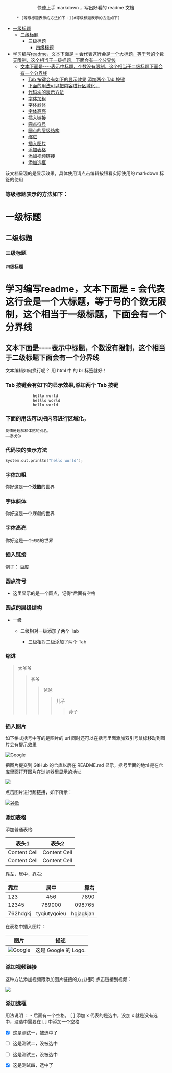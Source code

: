 <p align ="center">快速上手 markdown ，写出好看的 readme 文档</p>

         * [等级标题表示的方法如下：](#等级标题表示的方法如下)
   * [一级标题](#一级标题)
      * [二级标题](#二级标题)
         * [三级标题](#三级标题)
            * [四级标题](#四级标题)
   * [学习编写readme，文本下面是 = 会代表这行会是一个大标题，等于号的个数无限制，这个相当于一级标题，下面会有一个分界线](#学习编写readme文本下面是--会代表这行会是一个大标题等于号的个数无限制这个相当于一级标题下面会有一个分界线)
      * [文本下面是----表示中标题，个数没有限制，这个相当于二级标题下面会有一个分界线](#文本下面是----表示中标题个数没有限制这个相当于二级标题下面会有一个分界线)
         * [Tab 按键会有如下的显示效果,添加两个 Tab 按键](#tab-按键会有如下的显示效果添加两个-tab-按键)
         * [下面的用法可以把内容进行区域化，](#下面的用法可以把内容进行区域化)
         * [代码块的表示方法](#代码块的表示方法)
         * [字体加粗](#字体加粗)
         * [字体斜体](#字体斜体)
         * [字体高亮](#字体高亮)
         * [插入链接](#插入链接)
         * [圆点符号](#圆点符号)
         * [圆点的层级结构](#圆点的层级结构)
         * [缩进](#缩进)
         * [插入图片](#插入图片)
         * [添加表格](#添加表格)
         * [添加视频链接](#添加视频链接)
         * [添加选框](#添加选框)

该文档呈现的是显示效果，具体使用请点击编辑按钮看实际使用的 markdown 标签的使用

### 等级标题表示的方法如下：

#  一级标题
##  二级标题
###  三级标题
####  四级标题


学习编写readme，文本下面是 = 会代表这行会是一个大标题，等于号的个数无限制，这个相当于一级标题，下面会有一个分界线
==


文本下面是----表示中标题，个数没有限制，这个相当于二级标题下面会有一个分界线
-----

文本编辑如何换行呢？ 用 html 中 的 br 标签就好！</br>


### Tab 按键会有如下的显示效果,添加两个 Tab 按键


                hello world
                helllo world
                hello world
      
      
      
### 下面的用法可以把内容进行区域化，
```
爱情是理解和体贴的别名。
——泰戈尔
```


### 代码块的表示方法 
```cpp
System.out.prinltn("hello world");
```


### 字体加粗
你好这是一个**残酷**的世界



### 字体斜体
你好这是一个*残酷*的世界



### 字体高亮
你好这是一个`残酷`的世界



### 插入链接

例子： [百度](www.baidu.com "百度链接")  




### 圆点符号

* 这里显示的是一个圆点，记得*后面有空格




### 圆点的层级结构

* 一级

    *  二级相对一级添加了两个 Tab

        * 三级相对二级添加了两个 Tab
  


 
 ### 缩进
 
 >太爷爷
 >>爷爷
 >>>爸爸
 >>>>儿子
 >>>>>孙子
 
 
 
 
 ### 插入图片
 
 
 如下格式括号中写的是图片的 url 同时还可以在括号里面添加双引号鼠标移动到图片会有提示效果
 
 ![Google](https://www.google.com/images/branding/googlelogo/1x/googlelogo_color_272x92dp.png "谷歌 logo")
 
 把图片提交到 GitHub 的仓库以后在 README.md 显示，括号里面的地址是在仓库里面打开图片在浏览器里显示的地址
 
 ![](https://github.com/kickcodeman/Readme/blob/master/pics/92776.jpg)
  
 点击图片进行超链接，如下所示：
 
 [![谷歌](https://www.google.com/images/branding/googlelogo/1x/googlelogo_color_272x92dp.png "点击进入谷歌")](https://www.google.com)
 
 
 
 
 ### 添加表格
 
 添加普通表格:</br>
 
| 表头1  | 表头2|
| ------------- | --------------|
| Content Cell  | Content Cell  |
| Content Cell  | Content Cell  |
 
 
 
 靠左，居中，靠右:</br>
 
 | 靠左| 居中 | 靠右 |
 | :--- | :---: | ---: |
 | 123 | 456 | 7890 |
 | 12345 | 789000 | 098765|
 | 762hdgkj | tyqiutyqoieu | hgjagkjan |
 
 
 
在表格中插入图片：</br>

| 图片 | 描述|
| ---- | -----|
|![Google](https://www.google.com/images/branding/googlelogo/1x/googlelogo_color_272x92dp.png) | 这是 Google 的 Logo. |





### 添加视频链接

这种方法添加视频跟添加图片链接的方式相同,点击链接到视频：</br>

[![](https://github.com/kickcodeman/Readme/blob/master/pics/92776.jpg)](https://youtu.be/ow-b6W6qYF8 "点击会进行视频链接")




### 添加选框

用法说明 ： - 后面有一个空格， [ ] 添加 x 代表的是选中，没加 x 就是没有选中，没选中需要在 [ ] 中添加一个空格 <br>

- [x] 这是测试一，被选中了
- [ ] 这是测试二，没被选中
- [ ] 这是测试三，没被选中
- [x] 这是测试四，选中了



